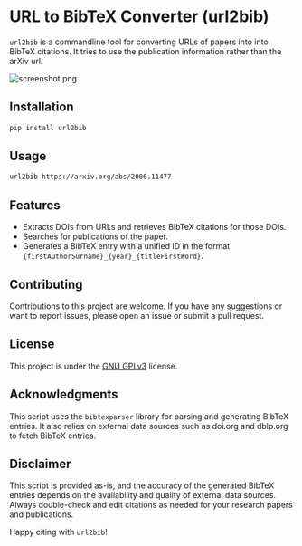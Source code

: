 # URL to BibTeX Converter (url2bib)

`url2bib` is a commandline tool for converting URLs of papers into into BibTeX citations. It tries to use the publication information rather than the arXiv url.

![screenshot.png](screenshot.png)

## Installation
```bash
pip install url2bib
```

## Usage 
```bash
url2bib https://arxiv.org/abs/2006.11477
```

## Features
- Extracts DOIs from URLs and retrieves BibTeX citations for those DOIs.
- Searches for publications of the paper.
- Generates a BibTeX entry with a unified ID in the format `{firstAuthorSurname}_{year}_{titleFirstWord}`.

## Contributing
Contributions to this project are welcome. If you have any suggestions or want to report issues, please open an issue or submit a pull request.

## License
This project is under the [GNU GPLv3](https://choosealicense.com/licenses/gpl-3.0) license.

## Acknowledgments
This script uses the `bibtexparser` library for parsing and generating BibTeX entries.
It also relies on external data sources such as doi.org and dblp.org to fetch BibTeX entries.

## Disclaimer
This script is provided as-is, and the accuracy of the generated BibTeX entries depends on the availability and quality of external data sources. Always double-check and edit citations as needed for your research papers and publications.

Happy citing with `url2bib`!
